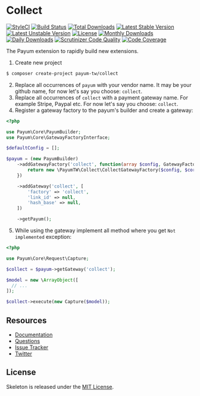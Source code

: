 # Collect

[![StyleCI](https://styleci.io/repos/75824304/shield?style=flat)](https://styleci.io/repos/75824304)
[![Build Status](https://travis-ci.org/recca0120/payum-collect.svg)](https://travis-ci.org/recca0120/payum-collect)
[![Total Downloads](https://poser.pugx.org/payum-tw/collect/d/total.svg)](https://packagist.org/packages/payum-tw/collect)
[![Latest Stable Version](https://poser.pugx.org/payum-tw/collect/v/stable.svg)](https://packagist.org/packages/payum-tw/collect)
[![Latest Unstable Version](https://poser.pugx.org/payum-tw/collect/v/unstable.svg)](https://packagist.org/packages/payum-tw/collect)
[![License](https://poser.pugx.org/payum-tw/collect/license.svg)](https://packagist.org/packages/payum-tw/collect)
[![Monthly Downloads](https://poser.pugx.org/payum-tw/collect/d/monthly)](https://packagist.org/packages/payum-tw/collect)
[![Daily Downloads](https://poser.pugx.org/payum-tw/collect/d/daily)](https://packagist.org/packages/payum-tw/collect)
[![Scrutinizer Code Quality](https://scrutinizer-ci.com/g/recca0120/payum-collect/badges/quality-score.png?b=master)](https://scrutinizer-ci.com/g/recca0120/payum-collect/?branch=master)
[![Code Coverage](https://scrutinizer-ci.com/g/recca0120/payum-collect/badges/coverage.png?b=master)](https://scrutinizer-ci.com/g/recca0120/payum-collect/?branch=master)

The Payum extension to rapidly build new extensions.

1. Create new project

```bash
$ composer create-project payum-tw/collect
```

2. Replace all occurrences of `payum` with your vendor name. It may be your github name, for now let's say you choose: `collect`.
3. Replace all occurrences of `collect` with a payment gateway name. For example Stripe, Paypal etc. For now let's say you choose: `collect`.
4. Register a gateway factory to the payum's builder and create a gateway:

```php
<?php

use Payum\Core\PayumBuilder;
use Payum\Core\GatewayFactoryInterface;

$defaultConfig = [];

$payum = (new PayumBuilder)
    ->addGatewayFactory('collect', function(array $config, GatewayFactoryInterface $coreGatewayFactory) {
        return new \PayumTW\Collect\CollectGatewayFactory($config, $coreGatewayFactory);
    })

    ->addGateway('collect', [
        'factory' => 'collect',
        'link_id' => null,
        'hash_base' => null,
    ])

    ->getPayum();
```

5. While using the gateway implement all method where you get `Not implemented` exception:

```php
<?php

use Payum\Core\Request\Capture;

$collect = $payum->getGateway('collect');

$model = new \ArrayObject([
  // ...
]);

$collect->execute(new Capture($model));
```

## Resources

* [Documentation](https://github.com/Payum/Payum/blob/master/src/Payum/Core/Resources/docs/index.md)
* [Questions](http://stackoverflow.com/questions/tagged/payum)
* [Issue Tracker](https://github.com/Payum/Payum/issues)
* [Twitter](https://twitter.com/payumphp)

## License

Skeleton is released under the [MIT License](LICENSE).
